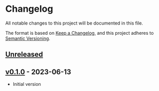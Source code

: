 # Changelog

All notable changes to this project will be documented in this file.

The format is based on [Keep a Changelog](https://keepachangelog.com/en/1.0.0/),
and this project adheres to [Semantic Versioning](https://semver.org/spec/v2.0.0.html).

## [Unreleased]

## [v0.1.0] - 2023-06-13

- Initial version

[Unreleased]: https://github.com/gepetto/talos-rl/compare/v0.1.0...devel
[v0.1.0]: https://github.com/gepetto/talos-rl/releases/tag/v0.1.0
